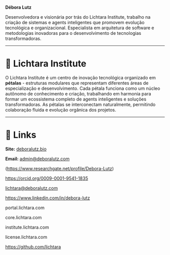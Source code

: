 **Débora Lutz** 

Desenvolvedora e visionária por trás do Lichtara Institute, trabalho na criação de sistemas e agents inteligentes que promovem evolução tecnológica e organizacional. Especialista em arquitetura de software e metodologias inovadoras para o desenvolvimento de tecnologias transformadoras.
> 

---

# 🏢 Lichtara Institute

O Lichtara Institute é um centro de inovação tecnológica organizado em **pétalas** - estruturas modulares que representam diferentes áreas de especialização e desenvolvimento. Cada pétala funciona como um núcleo autônomo de conhecimento e criação, trabalhando em harmonia para formar um ecossistema completo de agents inteligentes e soluções transformadoras. As pétalas se interconectam naturalmente, permitindo colaboração fluida e evolução orgânica dos projetos.
> 

---

# 🔗 Links

**Site:** [deboralutz.bio](http://deboralutz.bio)

**Email:** [admin@deboralutz.com](mailto:admin@deboralutz.com)

(https://www.researchgate.net/profile/Debora-Lutz)

https://orcid.org/0009-0001-9541-1835 

lichtara@deboralutz.com

https://www.linkedin.com/in/debora-lutz

portal.lichtara.com

core.lichtara.com

institute.lichtara.com

license.lichtara.com

https://github.com/lichtara
